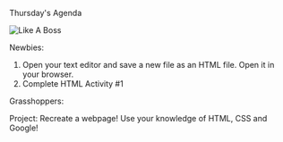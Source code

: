 Thursday's Agenda

![Like A Boss](http://giphy.com/gifs/ZhpVK9YhTyRLa/html5)

Newbies:

1. Open your text editor and save a new file as an HTML file. Open it in your browser.
2. Complete HTML Activity #1


Grasshoppers:

Project: Recreate a webpage! Use your knowledge of HTML, CSS and Google!


